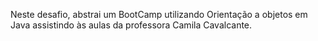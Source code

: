 Neste desafio, abstrai um BootCamp utilizando Orientação a objetos em Java assistindo às aulas da professora Camila Cavalcante. 
